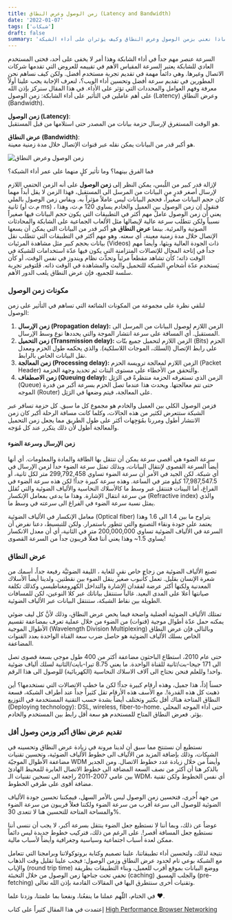 ```yaml
---
title: زمن الوصول وعرض النطاق (Latency and Bandwidth)
date: '2022-01-07'
tags: ['شبكات']
draft: false
summary: 'ماذا نعني بزمن الوصول وعرض النطاق وكيف يؤثران على أداء الشبكة.'
---
```


السرعة عنصر مهم جداً في أداء الشابكة وهذا أمر لا يخفى على أحد، فحتى المستخدم العادي للشابكة يعتبر السرعة المقياس الأهم في تقييمه للعروض التي تقدمها شركات الاتصال وغيرها. وهي دائماً مهمة في تقديم تجربة مستخدم أفضل. ولكن كيف نساهم نحن المطورين في تقديم سرعة أفضل وتحسين أداء الويب؟،  لنعرف الإجابة يجب علينا أولاً معرفة وفهم العوامل والمحددات التي تؤثر على الأداء. في هذا المقال سنركز بإذن الله على أهم عاملين في التأثير على أداء الشابكة: زمن الوصول (Latency) وعرض النطاق (Bandwidth).



**زمن الوصول (Latency)**: <br />
هو الوقت المستغرق  لإرسال حزمة بيانات من المصدر  حتى استلامها من قبل المستقبل. 



**عرض النطاق (Bandwidth)**: <br />
هو أكبر قدر من البيانات يمكن نقله عبر قنوات الإتصال خلال مدة زمنية معينة.



![زمن الوصول وعرض النطاق](/static/images/blogs/زمن-الوصول-وعرض-النطاق/index.jpg)



فما الفرق بينهما؟ وما تأثير كلٍ منهما على <Tooltip>عمر</Tooltip> أداء الشبكة؟ 

لإزالة قدر كبير من اللُبس، يمكن النظر إلى **زمن الوصول** على أنه الزمن الحتمي اللازم لإرسال أصغر قدرٍ من البيانات من المرسل الى المستقبل، فهذا الزمن لا يقل أبداً مهما كان حجم البيانات صغيراً، فحجم البيانات ليس عاملاً مؤثراً به. ويقاس زمن الوصول بالملي ثانية (م.ث أو ms) ، فنقول إن زمن الوصول بين العميل والخادم يساوي 120 م.ث، وهذا يعني أن زمن الوصول عاملٌ مهم أكثر في التطبيقات التي يكون حجم البيانات فيها صغيراً نسبياً ولكن تتطلب سرعة عالية لإيصالها مثل الألعاب الجماعية على الشابكة والمحادثات الصوتية والمرئية. بينما **عرض النطاق** هو أكبر قدر من البيانات التي يمكن أن يسعها الإتصال خلال مدة زمنية معينة، أي سعته. وهو مهم أكثر في التطبيقات التي تتطلب نقل بيانات بحجم كبير مثل مشاهدة المرئيات (Videos) ذات الجودة العالية وبثها، وأيضاً مهم جداً في إتاحة المجال للإتصالات المتزامنة التي يكون فيها عدّة استخدامات للشبكة في الوقت ذاته؛ كأن تشاهد مقطعاً مرئياً وتحدِّث نظام ويندوز في نفس الوقت، أو كأن يَستخدم عدّة أشخاصٍ الشبكة للتحميل والبث والمشاهدة في الوقت ذاته. فَلتوفير تجربة سلسة للجميع، فإن عرض النطاق  يلعب الدور الأهم. 

### مكونات زمن الوصول

لنلقي نظرة على مجموعة من المكونات الشائعة التي تساهم في التأثير على زمن الوصول:

1. **زمن الإرسال (Propagation delay):** الزمن اللازم لوصول البيانات من المرسل الى المستقبل. أي المسافة على سرعة انتشار الموجة والتي يحددها نوع وسط الإرسال.
2. **زمن التحميل (Transmission delay):** الزمن اللازم لتحميل جميع بتّات (Bits) الحزم على رابط الإتصال (السلك، الموجات اللاسلكية). والذي يحكمه طول الحزم ومعدل نقل البيانات الخاص بالرابط.
3. **زمن المعالجة (Processing delay):** الزمن اللازم لمعالجة ترويسة الحزم (Packet Header) والتحقق من الأخطاء على مستوى البتات ثم تحديد وجهة الحزمة.
4. **زمن الاصطفاف (Queuing delay):** الزمن الذي تستغرقه الحزمة منتظرةً في الرَتِل (Queue) حتى تتم معالجتها. ويحدث هذا عندما تصل الحزم بسرعة أكبر من قدرة الموجه (Router) على المعالجة، فيتم وضعها في الرَتِل.

فزمن الوصول الكلي بين العميل والخادم هو مجموع كل ما سبق. كل حزمة تسافر عبر الشبكة ستتعرض لكثير من هذه الحالات، وكلما كانت مسافة الرحلة أكبر كان زمن الانتشار أطول ومررنا بمُوَجِهات أكثر على طول الطريق مما يجعل زمن التحميل والمعالجة أطول لأن ذلك يتكرر عند كل مُوَجه.

#### زمن الإرسال وسرعة الضوء

سرعة الضوء هي أقصى سرعة يمكن أن تنتقل بها الطاقة والمادة والمعلومات. أي أنها أيضاً السرعة القصوى لإنتقال البيانات، وبذلك تمثل سرعة الضوء حداً لزمن الإرسال في أي شبكة. لكن الجيد في الأمر أن سرعة الضوء تساوي 299,792,458 متر لكل ثانية، أو 17,987,547.5 كيلو متر في الساعة. وهذه سرعة كبيرة جداً! لكن هذه سرعة الضوء في الفراغ، أما البينات فتنتقل عبر وسط ما كالأسلاك النحاسية والألياف الضوئية والتي تُقلل من سرعة انتقال الإشارة. وهذا ما يدعى بمعامل الإنكسار (Refractive index) والذي يمثل نسبة سرعة الضوء في الفراغ الى سرعته في وسط ما.

معامل الإنكسار في الألياف الضوئية (Optical fiber) يتراوح ما بين 1.4 الى 1.6 وهذا يعتمد على جودة ونقاء التصنيع والتي تتطور باستمرار. ولكن للتبسيط، دعنا نفرض أن السرعة في الألياف الضوئية تساوي 200,000,000 متر في الثانية، أي أن معدل الانكسار يساوي 1.5~ وهذا يعني أننا فعلاً قريبون جداً من السرعة القصوى!

### عرض النطاق

تصنع الألياف الضوئية من زجاج خاص نقيٍ للغاية ، الليفة الضوئيَّة رفيعة جداً، أسمك من شعرة الإنسان بقليل. تعمل كأُنبوب صغير ينقل الضوء بين نقطتين. ولدينا أيضاً الأسلاك المعدنية ولكنها أكثر عرضة لفقدان الإشارة والتداخل الكهرومغناطيسي وكذلك تكلفة صيانتها أعلا على المدى البعيد. غالباً ستنتقل بياناتك عبر كلا النوعين، لكن للمسافات الطويلة بين نقاط الشبكة، ستنتقل البيانات عبر الألياف الضوئية.

تمتلك الألياف الضوئية أفضلية واضحة فيما يخص عرض النطاق، وذلك لأنَّ كل ليف ضوئي يمكنه حمل عدّة أطوال موجية (قنوات) من الضوء من خلال عملية تعرف بمضاعفة تقسيم الأطوال الموجية (Wavelength Division Multiplexing) وبالتالي فإن عرض النطاق الخاص بسلك الألياف الضوئية هو حاصل ضرب سعة القناة الواحدة بعدد القنوات المضاعفة.

حتى عام 2010، استطاع الباحثون مضاعفة أكثر من 400 طول موجي بسعة قصوى تصل الى 171 جيجا-بت/ثانية للقناة الواحدة. ما يعني 8.75 تيرا-بايت/الثانية لسلك ألياف ضوئية واحد! وللعلم فنحن نحتاج الى آلاف الاسلاك النحاسية (الكهربائية) للوصول الى هذا الرقم.



حسناً إذاً، هذا جميل، وهذه أرقام كبيرة جداً! لكن ما خطب الاتصالات التي نستخدمها؟ أين ذهبت كل هذه القدرة!. مع الأسف هذه الأرقام تقل كثيراً جداً عند أطراف الشبكة، فسعة النطاق المتاحة هناك أقل بكثير وتختلف أيضاً بشدة حسب التقنية المستخدمة في التوزيع (Deploying technology): DSL, wireless, fiber-to-home. حتى أداء الموجه المحلي يؤثر. فعرض النطاق المتاح للمستخدم هو سعة أقل رابط بين المستخدم والخادم.

### تقديم عرض نطاق أكبر وزمن وصول أقل

نستطيع أن نستنتج مما سبق أن لدينا مرونة في زيادة عرض النطاق وتحسينه في الشبكات، وذلك بإضافة المزيد من الألياف الى خطوط الألياف الضوئية، وتحسين تقنيات مضاعفة الأطوال الموجيّة WDM وأيضاً من خلال زيادة عدد خطوط الاتصال. ومن الجدير بالذكر هنا أن أكثر من نصف السعة المضافة الى خطوط الاتصال العابرة للمحيط الهادئ بين عامي 2007-2011 راجعة الى تسحين تقنيات الـ WDM، أي نفس الخطوط ولكن تقنية مضافة أقوى على طرفي الخطوط. 



من جهة أٌخرى، فتحسين زمن الوصول ليس بالأمر السهل، فيمكننا تحسين جودة الألياف الضوئية للوصول الى سرعة أقرب من سرعة الضوء ولكننا فعلاً قريبون من سرعة الضوء والمساحة المتاحة للتحسين هنا لا تتعدى 30%.  

عوضاً عن ذلك، وبما أننا لا نستطيع جعل الضوء ينتقل بسرعة أكبر، لا يجب أن ننسى أننا نستطيع جعل المسافة أقصر!. على الرغم من ذلك، فتركيب خطوط جديدة ليس دائماً ممكن لعدة أسباب اجتماعية وسياسية وجغرافية وأيضاً لأسباب مالية. 



نتيجة لذلك، ولتحسين أداء تطبيقاتنا، علينا تصميم وكتابة بروتوكولاتنا وبرامجنا التي تتعامل مع الشبكة بوعي تام لحدود عرض النطاق وزمن الوصول: فيجب علينا تقليل وقت الذهاب والإياب (round trip time) ووضع البيانات بموقع أقرب للعميل، وبناء التطبيقات بطريقة تخفي تحت جناحها زمن الوصول من خلال التخبئة (caching) والجلب المسبق (pre-fetching) وتقنيات أُخرى سنتطرق اليها في المقالات القادمة بإذن الله تعالى.



في الختام، اللّهم عملنا ما ينفعُنا، ونفعنا بما علمتنا، وزدنا علما :heart:.

<Warn>
    إعتمدت في هذا المقال كثيراً على كتاب 
    <a href="https://hpbn.co/" target="_blank"> <span className="dark:text-indigo-700 font-bold">High Performance Browser Networking</span> </a>
</Warn>